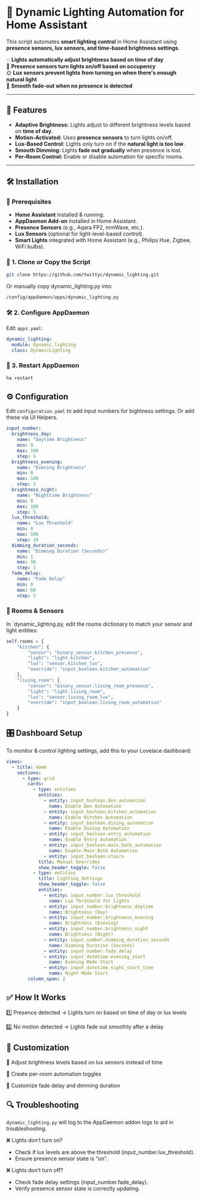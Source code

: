 # 🏡 Dynamic Lighting Automation for Home Assistant

This script automates **smart lighting control** in Home Assistant using **presence sensors, lux sensors, and time-based brightness settings**.  

💡 **Lights automatically adjust brightness based on time of day**  
🚶 **Presence sensors turn lights on/off based on occupency**  
🌞 **Lux sensors prevent lights from turning on when there's enough natural light**  
🌙 **Smooth fade-out when no presence is detected**  

---

## 🚀 Features
- **Adaptive Brightness:** Lights adjust to different brightness levels based on **time of day**.
- **Motion-Activated:** Uses **presence sensors** to turn lights on/off.
- **Lux-Based Control:** Lights only turn on if the **natural light is too low**.
- **Smooth Dimming:** Lights **fade out gradually** when presence is lost.
- **Per-Room Control:** Enable or disable automation for specific rooms.

---

## 🛠️ Installation
### 📌 **Prerequisites**
- **Home Assistant** installed & running.
- **AppDaemon Add-on** installed in Home Assistant.
- **Presence Sensors** (e.g., Aqara FP2, mmWave, etc.).
- **Lux Sensors** (optional for light-level-based control).
- **Smart Lights** integrated with Home Assistant (e.g., Philips Hue, Zigbee, WiFi bulbs).

### 📂 **1. Clone or Copy the Script**
```bash
git clone https://github.com/twittyc/dynamic_lighting.git
```
Or manually copy dynamic_lighting.py into:
```bash
/config/appdaemon/apps/dynamic_lighting.py
```

### 🛠️ 2. Configure AppDaemon
Edit `apps.yaml`:
```yaml
dynamic_lighting:
  module: dynamic_lighting
  class: DynamicLighting
```

### 🔄 3. Restart AppDaemon
```bash
ha restart
```

## ⚙️ Configuration
Edit `configuration.yaml` to add input numbers for bightness settings. Or add these via UI Helpers.
```yaml
input_number:
  brightness_day:
    name: "Daytime Brightness"
    min: 0
    max: 100
    step: 5
  brightness_evening:
    name: "Evening Brightness"
    min: 0
    max: 100
    step: 5
  brightness_night:
    name: "Nighttime Brightness"
    min: 0
    max: 100
    step: 5
  lux_threshold:
    name: "Lux Threshold"
    min: 0
    max: 500
    step: 10
  dimming_duration_seconds:
    name: "Dimming Duration (Seconds)"
    min: 1
    max: 30
    step: 1
  fade_delay:
    name: "Fade Delay"
    min: 0
    max: 60
    step: 5
```
### 🏡 Rooms & Sensors
In `dynamic_lighting.py, edit the rooms dictionary to match your sensor and light entities:
```python
self.rooms = {
    "kitchen": {
        "sensor": "binary_sensor.kitchen_presence",
        "light": "light.kitchen",
        "lux": "sensor.kitchen_lux",
        "override": "input_boolean.kitchen_automation"
    },
    "living_room": {
        "sensor": "binary_sensor.living_room_presence",
        "light": "light.living_room",
        "lux": "sensor.living_room_lux",
        "override": "input_boolean.living_room_automation"
    }
}
```
## 🎛️ Dashboard Setup
To monitor & control lighting settings, add this to your Lovelace dashboard:
```yaml
views:
  - title: Home
    sections:
      - type: grid
        cards:
          - type: entities
            entities:
              - entity: input_boolean.den_automation
                name: Enable Den Automation
              - entity: input_boolean.kitchen_automation
                name: Enable Kitchen Automation
              - entity: input_boolean.dining_automation
                name: Enable Dining Automation
              - entity: input_boolean.entry_automation
                name: Enable Entry Automation
              - entity: input_boolean.main_bath_automation
                name: Enable Main Bath Automation
              - entity: input_boolean.stairs
            title: Manual Overrides
            show_header_toggle: false
          - type: entities
            title: Lighting Settings
            show_header_toggle: false
            entities:
              - entity: input_number.lux_threshold
                name: Lux Threshold for Lights
              - entity: input_number.brightness_daytime
                name: Brightness (Day)
              - entity: input_number.brightness_evening
                name: Brightness (Evening)
              - entity: input_number.brightness_night
                name: Brightness (Night)
              - entity: input_number.dimming_duration_seconds
                name: Dimming Duration (Seconds)
              - entity: input_number.fade_delay
              - entity: input_datetime.evening_start
                name: Evening Mode Start
              - entity: input_datetime.night_start_time
                name: Night Mode Start
        column_span: 2
```
## ✅ How It Works
1️⃣ Presence detected → Lights turn on based on time of day or lux levels

2️⃣ No motion detected → Lights fade out smoothly after a delay

## 📝 Customization
🔹 Adjust brightness levels based on lux sensors instead of time

🔹 Create per-room automation toggles

🔹 Customize fade delay and dimming duration

## 🔍 Troubleshooting
`dynamic_lighting.py` will log to the AppDaemon addon logs to aid in troubleshooting.

❌ Lights don’t turn on?
- Check if lux levels are above the threshold (input_number.lux_threshold).
- Ensure presence sensor state is "on".

❌ Lights don’t turn off?
- Check fade delay settings (input_number.fade_delay).
- Verify presence sensor state is correctly updating.
